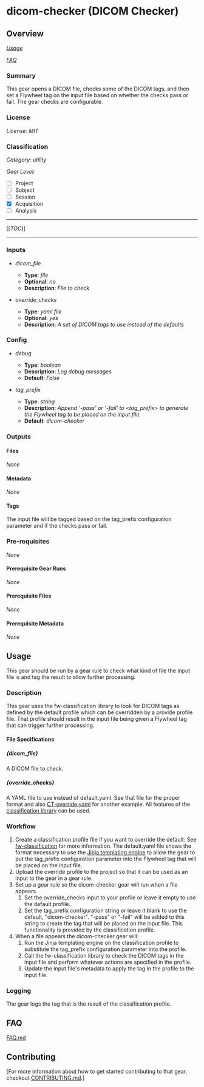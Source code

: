# dicom-checker (DICOM Checker)

## Overview

*[Usage](#usage)*

*[FAQ](#faq)*

### Summary

This gear opens a DICOM file, checks some of the DICOM tags, and then set a Flywheel tag on the input file based on whether the checks pass or fail. The gear checks are configurable.

### License 

*License:* *MIT*

### Classification

*Category:* *utility*

*Gear Level:*

- [ ] Project
- [ ] Subject
- [ ] Session
- [x] Acquisition
- [ ] Analysis

----

[[_TOC_]]

----

### Inputs

- *dicom_file*
  - __Type__: *file*
  - __Optional__: *no*
  - __Description__: *File to check*

- *override_checks*
  - __Type__: *yaml file*
  - __Optional__: *yes*
  - __Description__: *A set of DICOM tags to use instead of the defaults*

### Config

- *debug*
  - __Type__: *boolean*
  - __Description__: *Log debug messages*
  - __Default__: *False*

- *tag_prefix*
  - __Type__: *string*
  - __Description__: *Append '-pass' or '-fail' to <tag_prefix> to generate the Flywheel tag to be placed on the input file.*
  - __Default__: *dicom-checker*

### Outputs

#### Files

*None*

#### Metadata

*None*

#### Tags

The input file will be tagged based on the tag_prefix configuration parameter and if the checks pass or fail.

### Pre-requisites

*None*

#### Prerequisite Gear Runs

*None*

#### Prerequisite Files

*None*

#### Prerequisite Metadata

*None*

## Usage

This gear should be run by a gear rule to check what kind of file the input file is and
tag the result to allow further processing.

### Description

This gear uses the fw-classification library to look for DICOM tags as defined by the default profile which can be overridden by a provide profile file.  That profile should result in the input file being given a Flywheel tag that can trigger further processing.

#### File Specifications

##### *{dicom_file}*

A DICOM file to check.

##### *{override_checks}*

A YAML file to use instead of default.yaml.  See that file for the proper format and also [CT-override.yaml](https://gitlab.com/flywheel-io/scientific-solutions/gears/dicom-checker/-/blob/main/fw_gear_dicom_checker/CT-override.yaml?ref_type=heads) for another example.  All features of the [classification library](https://flywheel-io.gitlab.io/scientific-solutions/lib/fw-classification/) can be used.

### Workflow

1. Create a classification profile file if you want to override the default.  See [fw-classification](https://flywheel-io.gitlab.io/scientific-solutions/lib/fw-classification/) for more information.  The default.yaml file shows the format necessary to use the [Jinja templating engine](https://jinja.palletsprojects.com/) to allow the gear to put the tag_prefix configuration parameter into the Flywheel tag that will be placed on the input file.
1. Upload the override profile to the project so that it can be used as an input to the gear in a gear rule.
1. Set up a gear rule so the dicom-checker gear will run when a file appears.
   1. Set the override_checks input to your profile or leave it empty to use the default profile.
   1. Set the tag_prefix configuration string or leave it blank to use the default, "dicom-checker".  "-pass" or "-fail" will be added to this string to create the tag that will be placed on the input file.  This functionality is provided by the classification profile.
1. When a file appears the dicom-checker gear will:
   1. Run the Jinja templating engine on the classification profile to substitute the tag_prefix configuration parameter into the profile.  
   2. Call the fw-classification library to check the DICOM tags in the input file and perform whatever actions are specified in the profile.
   3. Update the input file's metadata to apply the tag in the profile to the input file.

### Logging

The gear logs the tag that is the result of the classification profile.

## FAQ

[FAQ.md](FAQ.md)

## Contributing

[For more information about how to get started contributing to that gear,
checkout [CONTRIBUTING.md](CONTRIBUTING.md).]
<!-- markdownlint-disable-file -->
